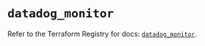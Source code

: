 # `datadog_monitor`

Refer to the Terraform Registry for docs: [`datadog_monitor`](https://registry.terraform.io/providers/datadog/datadog/3.54.0/docs/resources/monitor).

